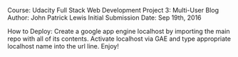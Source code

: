 Course: Udacity Full Stack Web Development 
Project 3: Multi-User Blog
Author: John Patrick Lewis
Initial Submission Date: Sep 19th, 2016

How to Deploy:
    Create a google app engine localhost by importing the main repo
    with all of its contents. Activate localhost via GAE and type
    appropriate localhost name into the url line. Enjoy!
